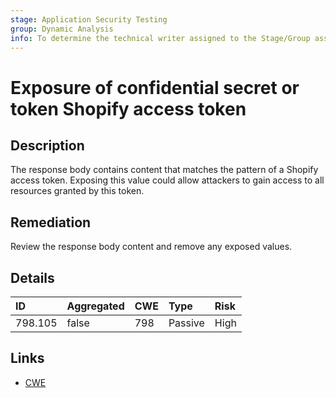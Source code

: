 ```yaml
---
stage: Application Security Testing
group: Dynamic Analysis
info: To determine the technical writer assigned to the Stage/Group associated with this page, see https://handbook.gitlab.com/handbook/product/ux/technical-writing/#assignments
---
```


# Exposure of confidential secret or token Shopify access token

## Description

The response body contains content that matches the pattern of a Shopify access token.
Exposing this value could allow attackers to gain access to all resources granted by this token.

## Remediation

Review the response body content and remove any exposed values.

## Details

| ID | Aggregated | CWE | Type | Risk |
|:---|:--------|:--------|:--------|:--------|
| 798.105 | false | 798 | Passive | High |

## Links

- [CWE](https://cwe.mitre.org/data/definitions/798.html)
